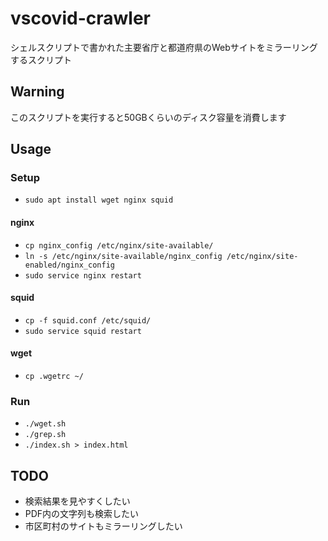 # vscovid-crawler
シェルスクリプトで書かれた主要省庁と都道府県のWebサイトをミラーリングするスクリプト

## Warning
このスクリプトを実行すると50GBくらいのディスク容量を消費します

## Usage

### Setup
- `sudo apt install wget nginx squid`
#### nginx
- `cp nginx_config /etc/nginx/site-available/`
- `ln -s /etc/nginx/site-available/nginx_config /etc/nginx/site-enabled/nginx_config`
- `sudo service nginx restart`
#### squid
- `cp -f squid.conf /etc/squid/`
- `sudo service squid restart`
#### wget
- `cp .wgetrc ~/`

### Run
- `./wget.sh`
- `./grep.sh`
- `./index.sh > index.html`

## TODO
- 検索結果を見やすくしたい
- PDF内の文字列も検索したい
- 市区町村のサイトもミラーリングしたい

